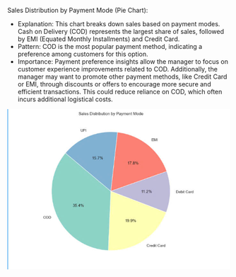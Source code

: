 Sales Distribution by Payment Mode (Pie Chart):

- Explanation: This chart breaks down sales based on payment modes. Cash on Delivery (COD) represents the largest share of sales, followed by EMI (Equated Monthly Installments) and Credit Card.
- Pattern: COD is the most popular payment method, indicating a preference among customers for this option.
- Importance: Payment preference insights allow the manager to focus on customer experience improvements related to COD. Additionally, the manager may want to promote other payment methods, like Credit Card or EMI, through discounts or offers to encourage more secure and efficient transactions. This could reduce reliance on COD, which often incurs additional logistical costs.

![Pie Chart](image/pie.jpg)
